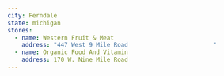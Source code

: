 ```yaml
---
city: Ferndale
state: michigan
stores:
  - name: Western Fruit & Meat
    address: "447 West 9 Mile Road                        "
  - name: Organic Food And Vitamin
    address: 170 W. Nine Mile Road
---
```

